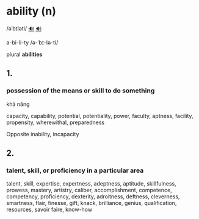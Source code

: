 # ability (n)

/əˈbɪləti/ [🔊](https://www.oxfordlearnersdictionaries.com/media/english/uk_pron/a/abi/abili/ability__gb_1.mp3) [🔊](https://www.oxfordlearnersdictionaries.com/media/english/us_pron/a/abi/abili/ability__us_4.mp3)

a-bi-li-ty /ə-ˈbɪ-lə-ti/

plural **abilities**

## 1.

### possession of the means or skill to do something

khả năng

capacity, capability, potential, potentiality, power, faculty, aptness, facility, propensity, wherewithal, preparedness

Opposite inability, incapacity

## 2.

### talent, skill, or proficiency in a particular area

talent, skill, expertise, expertness, adeptness, aptitude, skillfulness, prowess, mastery, artistry, caliber, accomplishment, competence, competency, proficiency, dexterity, adroitness, deftness, cleverness, smartness, flair, finesse, gift, knack, brilliance, genius, qualification, resources, savoir faire, know-how